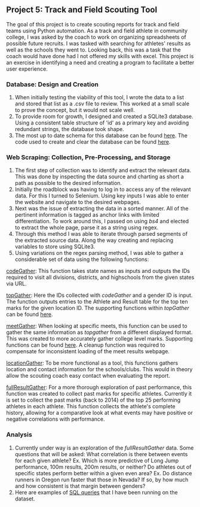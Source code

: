 ## Project 5: Track and Field Scouting Tool

The goal of this project is to create scouting reports for track and field teams using Python automation. 
As a track and field athlete in community college, I was asked by the coach to work on organizing spreadsheets of possible future recruits. 
I was tasked with searching for athletes' results as well as the schools they went to. 
Looking back, this was a task that the coach would have done had I not offered my skills with excel. 
This project is an exercise in identifying a need and creating a program to facilitate a better user experience.

### **Database: Design and Creation**

1. When initially testing the viability of this tool, I wrote the data to a list and stored that list as a .csv file to review. This worked at a small scale to prove the concept, but it would not scale well.
2. To provide room for growth, I designed and created a SQLite3 database. Using a consistent table structure of 'id' as a primary key and avoiding redundant strings, the database took shape.
3. The most up to date schema for this database can be found [here](https://github.com/JamesWheeler4/James_Portfolio/blob/main/Proj_5%20Track%20and%20Field%20Scouting/APDB%20Schema%2004202022.pdf). The code used to create and clear the database can be found [here](https://github.com/JamesWheeler4/James_Portfolio/blob/main/Proj_5%20Track%20and%20Field%20Scouting/APDB.py).

### **Web Scraping: Collection, Pre-Processing, and Storage**

1. The first step of collection was to identify and extract the relevant data. This was done by inspecting the data source and charting as short a path as possible to the desired information.
2. Initially the roadblock was having to log in to access any of the relevant data. For this I turned to Selenium. Using key inputs I was able to enter the website and navigate to the desired webpages.
3. Next was the issue of extracting the data in a sorted manner. All of the pertinent information is tagged as anchor links with limited differentiation. To work around this, I passed on using *bs4* and elected to extract the whole page, parse it as a string using regex.
4. Through this method I was able to iterate through parsed segments of the extracted source data. Along the way creating and replacing variables to store using SQLite3.
5. Using variations on the regex parsing method, I was able to gather a considerable set of data using the following functions:
  
[codeGather](https://github.com/JamesWheeler4/James_Portfolio/blob/main/Proj_5%20Track%20and%20Field%20Scouting/codeGather.py): This function takes state names as inputs and outputs the IDs required to visit all divisions, districts, and highschools from the given states via URL. 
  
[topGather](https://github.com/JamesWheeler4/James_Portfolio/blob/main/Proj_5%20Track%20and%20Field%20Scouting/topGather.py): Here the IDs collected with *codeGather* and a gender ID is input. The function outputs entries to the Athlete and Result table for the top ten marks for the given location ID. The supporting functions within *topGather* can be found [here](https://github.com/JamesWheeler4/James_Portfolio/blob/main/Proj_5%20Track%20and%20Field%20Scouting/topGatherSup.py).
  
[meetGather](https://github.com/JamesWheeler4/James_Portfolio/blob/main/Proj_5%20Track%20and%20Field%20Scouting/meetGather.py): When looking at specific meets, this function can be used to gather the same information as *topgather* from a different displayed format. This was created to more accurately gather college level marks. Supporting functions can be found [here](https://github.com/JamesWheeler4/James_Portfolio/blob/main/Proj_5%20Track%20and%20Field%20Scouting/meetGatherSup.py). A cleanup function was required to compensate for inconsistent loading of the meet results webpage.
  
[locationGather](https://github.com/JamesWheeler4/James_Portfolio/blob/main/Proj_5%20Track%20and%20Field%20Scouting/locationGather.py): To be more functional as a tool, this functions gathers location and contact information for the schools/clubs. This would in theory allow the scouting coach easy contact when evaluating the report.
  
[fullResultGather](https://github.com/JamesWheeler4/James_Portfolio/blob/main/Proj_5%20Track%20and%20Field%20Scouting/fullResultGather.py): For a more thorough exploration of past performance, this function was created to collect past marks for specific athletes. Currently it is set to collect the past marks (back to 2014) of the top 25 performing athletes in each athlete. This function collects the athlete's complete history, allowing for a comparative look at what events may have positive or negative correlations with performance.

### **Analysis**
1. Currently under way is an exploration of the *fullResultGather* data. Some questions that will be asked: What correlation is there between events for each given athlete? Ex. Which is more predictive of Long Jump performance, 100m results, 200m results, or neither? Do athletes out of specific states perform better within a given even area? Ex. Do distance runners in Oregon run faster that those in Nevada? If so, by how much and how consistent is that margin between genders?
2. Here are examples of [SQL queries]() that I have been running on the dataset.  

